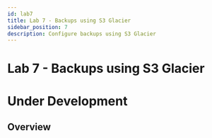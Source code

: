 ```yaml
---
id: lab7
title: Lab 7 - Backups using S3 Glacier
sidebar_position: 7
description: Configure backups using S3 Glacier
---
```


# Lab 7 - Backups using S3 Glacier

# Under Development

## Overview
